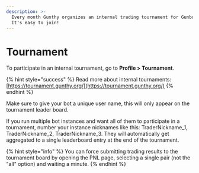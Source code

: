 ```yaml
---
description: >-
  Every month Gunthy organizes an internal trading tournament for Gunbot users.
  It's easy to join!
---
```


# Tournament

To participate in an internal tournament, go to **Profile &gt; Tournament**.

{% hint style="success" %}
Read more about internal tournaments: [https://tournament.gunthy.org/](https://tournament.gunthy.org/)
{% endhint %}

Make sure to give your bot a unique user name, this will only appear on the tournament leader board.

If you run multiple bot instances and want all of them to participate in a tournament, number your instance nicknames like this: TraderNickname\_1, TraderNickname\_2, TraderNickname\_3. They will automatically get aggregated to a single leaderboard entry at the end of the tournament.

{% hint style="info" %}
You can force submitting trading results to the tournament board by opening the PNL page, selecting a single pair \(not the "all" option\) and waiting a minute.
{% endhint %}

